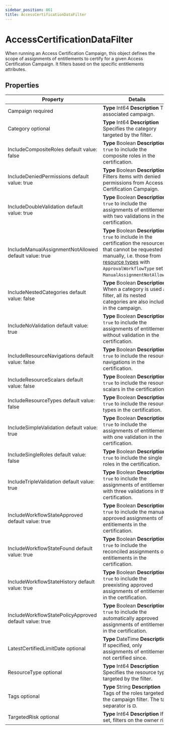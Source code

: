 ```yaml
---
sidebar_position: 861
title: AccessCertificationDataFilter
---
```


# AccessCertificationDataFilter

When running an Access Certification Campaign, this object defines the scope of assignments of entitlements to certify for a given Access Certification Campaign. It filters based on the specific entitlements attributes.

## Properties

| Property | Details |
| --- | --- |
| Campaign required | **Type**  Int64  **Description** The associated campaign. |
| Category optional | **Type**  Int64  **Description** Specifies the category targeted by the filter. |
| IncludeCompositeRoles default value: false | **Type**  Boolean  **Description** `true` to include the composite roles in the certification. |
| IncludeDeniedPermissions default value: true | **Type**  Boolean  **Description** Filters items with denied permissions from Access Certification Campaign. |
| IncludeDoubleValidation default value: true | **Type**  Boolean  **Description** `true` to include the assignments of entitlements with two validations in the certification. |
| IncludeManualAssignmentNotAllowed default value: true | **Type**  Boolean  **Description** `true` to include in the certification the resources that cannot be requested manually, i.e. those from [resource types](../../provisioning/resourcetype/index#properties) with `ApprovalWorkflowType` set to `ManualAssignmentNotAllowed`. |
| IncludeNestedCategories default value: false | **Type**  Boolean  **Description** When a category is used as filter, all its nested categories are also included in the campaign. |
| IncludeNoValidation default value: true | **Type**  Boolean  **Description** `true` to include the assignments of entitlements without validation in the certification. |
| IncludeResourceNavigations default value: false | **Type**  Boolean  **Description** `true` to include the resource navigations in the certification. |
| IncludeResourceScalars default value: false | **Type**  Boolean  **Description** `true` to include the resource scalars in the certification. |
| IncludeResourceTypes default value: false | **Type**  Boolean  **Description** `true` to include the resource types in the certification. |
| IncludeSimpleValidation default value: true | **Type**  Boolean  **Description** `true` to include the assignments of entitlements with one validation in the certification. |
| IncludeSingleRoles default value: false | **Type**  Boolean  **Description** `true` to include the single roles in the certification. |
| IncludeTripleValidation default value: true | **Type**  Boolean  **Description** `true` to include the assignments of entitlements with three validations in the certification. |
| IncludeWorkflowStateApproved default value: true | **Type**  Boolean  **Description** `true` to include the manually approved assignments of entitlements in the certification. |
| IncludeWorkflowStateFound default value: true | **Type**  Boolean  **Description** `true` to include the reconciled assignments of entitlements in the certification. |
| IncludeWorkflowStateHistory default value: true | **Type**  Boolean  **Description** `true` to include the preexisting approved assignments of entitlements in the certification. |
| IncludeWorkflowStatePolicyApproved default value: true | **Type**  Boolean  **Description** `true` to include the automatically approved assignments of entitlements in the certification. |
| LatestCertifiedLimitDate optional | **Type**  DateTime  **Description** If specified, only assignments of entitlements not certified since. |
| ResourceType optional | **Type**  Int64  **Description** Specifies the resource type targeted by the filter. |
| Tags optional | **Type**  String  **Description** Tags of the roles targeted by the campaign filter. The tag separator is ¤. |
| TargetedRisk optional | **Type**  Int64  **Description** If set, filters on the owner risk. |